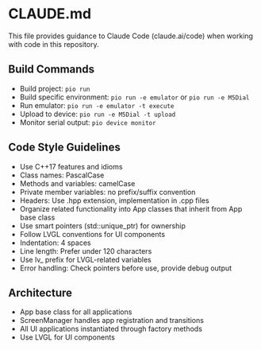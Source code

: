 # CLAUDE.md

This file provides guidance to Claude Code (claude.ai/code) when working with code in this repository.

## Build Commands
- Build project: `pio run`
- Build specific environment: `pio run -e emulator` or `pio run -e M5Dial`
- Run emulator: `pio run -e emulator -t execute`
- Upload to device: `pio run -e M5Dial -t upload`
- Monitor serial output: `pio device monitor`

## Code Style Guidelines
- Use C++17 features and idioms
- Class names: PascalCase
- Methods and variables: camelCase
- Private member variables: no prefix/suffix convention
- Headers: Use .hpp extension, implementation in .cpp files
- Organize related functionality into App classes that inherit from App base class
- Use smart pointers (std::unique_ptr) for ownership
- Follow LVGL conventions for UI components
- Indentation: 4 spaces
- Line length: Prefer under 120 characters
- Use lv_ prefix for LVGL-related variables
- Error handling: Check pointers before use, provide debug output

## Architecture
- App base class for all applications
- ScreenManager handles app registration and transitions
- All UI applications instantiated through factory methods
- Use LVGL for UI components